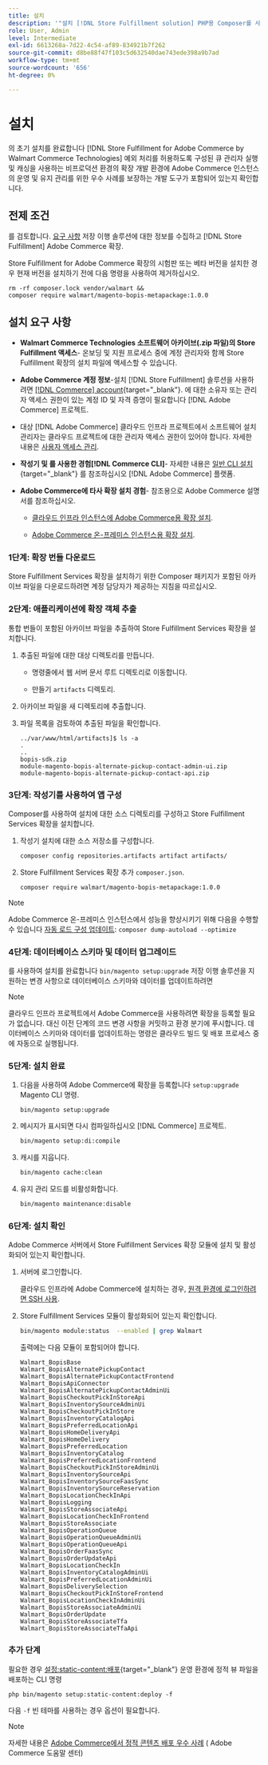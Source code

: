 ```yaml
---
title: 설치
description: '"설치 [!DNL Store Fulfillment solution] PHP용 Composer를 사용하여 Adobe Commerce 상점"에 사용할 수 있습니다."'
role: User, Admin
level: Intermediate
exl-id: 6613268a-7d22-4c54-af89-834921b7f262
source-git-commit: d8be88f47f103c5d632540dae743ede398a9b7ad
workflow-type: tm+mt
source-wordcount: '656'
ht-degree: 0%

---
```



# 설치

의 초기 설치를 완료합니다 [!DNL Store Fulfillment for Adobe Commerce by Walmart Commerce Technologies] 예외 처리를 허용하도록 구성된 큐 관리자 실행 및 캐싱을 사용하는 비프로덕션 환경의 확장 개발 환경에 Adobe Commerce 인스턴스의 운영 및 유지 관리를 위한 우수 사례를 보장하는 개발 도구가 포함되어 있는지 확인합니다.

## 전제 조건

를 검토합니다. [요구 사항](solution-requirements.md) 저장 이행 솔루션에 대한 정보를 수집하고 [!DNL Store Fulfillment] Adobe Commerce 확장.

Store Fulfillment for Adobe Commerce 확장의 시험판 또는 베타 버전을 설치한 경우 현재 버전을 설치하기 전에 다음 명령을 사용하여 제거하십시오.

```terminal
rm -rf composer.lock vendor/walmart &&
composer require walmart/magento-bopis-metapackage:1.0.0
```

## 설치 요구 사항

- **Walmart Commerce Technologies 소프트웨어 아카이브(.zip 파일)의 Store Fulfillment 액세스**- 온보딩 및 지원 프로세스 중에 계정 관리자와 함께 Store Fulfillment 확장의 설치 파일에 액세스할 수 있습니다.

- **Adobe Commerce 계정 정보**-설치 [!DNL Store Fulfillment] 솔루션을 사용하려면 [[!DNL Commerce] account](https://docs.magento.com/user-guide/magento/magento-account.html){target="_blank"}. 에 대한 소유자 또는 관리자 액세스 권한이 있는 계정 ID 및 자격 증명이 필요합니다 [!DNL Adobe Commerce] 프로젝트.

- 대상 [!DNL Adobe Commerce] 클라우드 인프라 프로젝트에서 소프트웨어 설치 관리자는 클라우드 프로젝트에 대한 관리자 액세스 권한이 있어야 합니다. 자세한 내용은 [사용자 액세스 관리](https://devdocs.magento.com/cloud/project/user-admin.html).

- **작성기 및 를 사용한 경험[!DNL Commerce CLI]**- 자세한 내용은 [일반 CLI 설치](https://devdocs.magento.com/extensions/install/){target="_blank"} 를 참조하십시오 [!DNL Adobe Commerce] 플랫폼.

- **Adobe Commerce에 타사 확장 설치 경험**- 참조용으로 Adobe Commerce 설명서를 참조하십시오.

   - [클라우드 인프라 인스턴스에 Adobe Commerce용 확장 설치](https://devdocs.magento.com/cloud/howtos/install-components.html#install-an-extension).

   - [Adobe Commerce 온-프레미스 인스턴스용 확장 설치](https://devdocs.magento.com/extensions/install/).

### 1단계: 확장 번들 다운로드

Store Fulfillment Services 확장을 설치하기 위한 Composer 패키지가 포함된 아카이브 파일을 다운로드하려면 계정 담당자가 제공하는 지침을 따르십시오.

### 2단계: 애플리케이션에 확장 객체 추출

통합 번들이 포함된 아카이브 파일을 추출하여 Store Fulfillment Services 확장을 설치합니다.

1. 추출된 파일에 대한 대상 디렉토리를 만듭니다.

   - 명령줄에서 웹 서버 문서 루트 디렉토리로 이동합니다.

   - 만들기 `artifacts` 디렉토리.

1. 아카이브 파일을 새 디렉토리에 추출합니다.

1. 파일 목록을 검토하여 추출된 파일을 확인합니다.

   ```
   ../var/www/html/artifacts]$ ls -a
   .
   ..
   bopis-sdk.zip
   module-magento-bopis-alternate-pickup-contact-admin-ui.zip
   module-magento-bopis-alternate-pickup-contact-api.zip
   ```

### 3단계: 작성기를 사용하여 앱 구성

Composer를 사용하여 설치에 대한 소스 디렉토리를 구성하고 Store Fulfillment Services 확장을 설치합니다.

1. 작성기 설치에 대한 소스 저장소를 구성합니다.

   ```bash
   composer config repositories.artifacts artifact artifacts/
   ```

1. Store Fulfillment Services 확장 추가 `composer.json`.

   ```bash
   composer require walmart/magento-bopis-metapackage:1.0.0
   ```

>[!NOTE]
>
>Adobe Commerce 온-프레미스 인스턴스에서 성능을 향상시키기 위해 다음을 수행할 수 있습니다 [자동 로드 구성 업데이트](https://experienceleague.adobe.com/docs/commerce-operations/performance-best-practices/deployment-flow.html#update-the-autoloader): `composer dump-autoload --optimize`

### 4단계: 데이터베이스 스키마 및 데이터 업그레이드

를 사용하여 설치를 완료합니다 `bin/magento setup:upgrade` 저장 이행 솔루션을 지원하는 변경 사항으로 데이터베이스 스키마와 데이터를 업데이트하려면

>[!NOTE]
>
>클라우드 인프라 프로젝트에서 Adobe Commerce을 사용하려면 확장을 등록할 필요가 없습니다. 대신 이전 단계의 코드 변경 사항을 커밋하고 환경 분기에 푸시합니다. 데이터베이스 스키마와 데이터를 업데이트하는 명령은 클라우드 빌드 및 배포 프로세스 중에 자동으로 실행됩니다.

### 5단계: 설치 완료

1. 다음을 사용하여 Adobe Commerce에 확장을 등록합니다 `setup:upgrade` Magento CLI 명령.

   ```terminal
   bin/magento setup:upgrade
   ```

1. 메시지가 표시되면 다시 컴파일하십시오 [!DNL Commerce] 프로젝트.

   ```bash
   bin/magento setup:di:compile
   ```

1. 캐시를 지웁니다.

   ```bash
   bin/magento cache:clean
   ```

1. 유지 관리 모드를 비활성화합니다.

   ```bash
   bin/magento maintenance:disable
   ```

### 6단계: 설치 확인

Adobe Commerce 서버에서 Store Fulfillment Services 확장 모듈에 설치 및 활성화되어 있는지 확인합니다.

1. 서버에 로그인합니다.

   클라우드 인프라에 Adobe Commerce에 설치하는 경우, [원격 환경에 로그인하려면 SSH 사용](https://devdocs.magento.com/cloud/env/environments-ssh.html#ssh).

1. Store Fulfillment Services 모듈이 활성화되어 있는지 확인합니다.

   ```bash
   bin/magento module:status  --enabled | grep Walmart
   ```

   출력에는 다음 모듈이 포함되어야 합니다.

   ```
   Walmart_BopisBase
   Walmart_BopisAlternatePickupContact
   Walmart_BopisAlternatePickupContactFrontend
   Walmart_BopisApiConnector
   Walmart_BopisAlternatePickupContactAdminUi
   Walmart_BopisCheckoutPickInStoreApi
   Walmart_BopisInventorySourceAdminUi
   Walmart_BopisCheckoutPickInStore
   Walmart_BopisInventoryCatalogApi
   Walmart_BopisPreferredLocationApi
   Walmart_BopisHomeDeliveryApi
   Walmart_BopisHomeDelivery
   Walmart_BopisPreferredLocation
   Walmart_BopisInventoryCatalog
   Walmart_BopisPreferredLocationFrontend
   Walmart_BopisCheckoutPickInStoreAdminUi
   Walmart_BopisInventorySourceApi
   Walmart_BopisInventorySourceFaasSync
   Walmart_BopisInventorySourceReservation
   Walmart_BopisLocationCheckInApi
   Walmart_BopisLogging
   Walmart_BopisStoreAssociateApi
   Walmart_BopisLocationCheckInFrontend
   Walmart_BopisStoreAssociate
   Walmart_BopisOperationQueue
   Walmart_BopisOperationQueueAdminUi
   Walmart_BopisOperationQueueApi
   Walmart_BopisOrderFaasSync
   Walmart_BopisOrderUpdateApi
   Walmart_BopisLocationCheckIn
   Walmart_BopisInventoryCatalogAdminUi
   Walmart_BopisPreferredLocationAdminUi
   Walmart_BopisDeliverySelection
   Walmart_BopisCheckoutPickInStoreFrontend
   Walmart_BopisLocationCheckInAdminUi
   Walmart_BopisStoreAssociateAdminUi
   Walmart_BopisOrderUpdate
   Walmart_BopisStoreAssociateTfa
   Walmart_BopisStoreAssociateTfaApi
   ```

### 추가 단계

필요한 경우 [설정:static-content:배포](https://experienceleague.adobe.com/docs/commerce-operations/reference/commerce-on-premises.html){target="_blank"} 운영 환경에 정적 뷰 파일을 배포하는 CLI 명령

```terminal
php bin/magento setup:static-content:deploy -f
```

다음 `-f` 빈 테마를 사용하는 경우 옵션이 필요합니다.

>[!NOTE]
>
>자세한 내용은 [Adobe Commerce에서 정적 콘텐츠 배포 우수 사례](https://experienceleague.adobe.com/docs/commerce-operations/implementation-playbook/best-practices/development/static-content-deployment.html) ( Adobe Commerce 도움말 센터)
